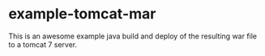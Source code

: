 # example-tomcat-mar

This is an awesome example java build and deploy of the resulting
war file to a tomcat 7 server.

